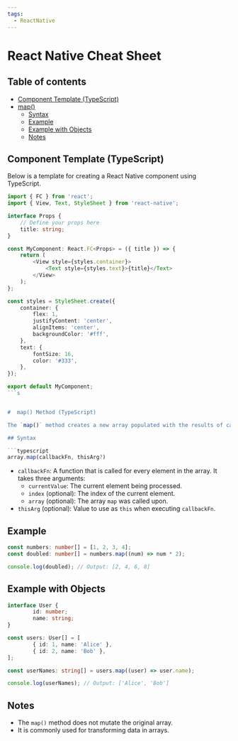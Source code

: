 ```yaml
---
tags:
  - ReactNative
---
```


# React Native Cheat Sheet

## Table of contents

- [Component Template (TypeScript)](#component-template-typescript)
- [map() ](#map-method-typescript)
    - [Syntax](#syntax)
    - [Example](#example)
    - [Example with Objects](#example-with-objects)
    - [Notes](#notes)



## Component Template (TypeScript)

Below is a template for creating a React Native component using TypeScript.

```typescript
import { FC } from 'react';
import { View, Text, StyleSheet } from 'react-native';

interface Props {
    // Define your props here
    title: string;
}

const MyComponent: React.FC<Props> = ({ title }) => {
    return (
        <View style={styles.container}>
            <Text style={styles.text}>{title}</Text>
        </View>
    );
};

const styles = StyleSheet.create({
    container: {
        flex: 1,
        justifyContent: 'center',
        alignItems: 'center',
        backgroundColor: '#fff',
    },
    text: {
        fontSize: 16,
        color: '#333',
    },
});

export default MyComponent;
```s


#  map() Method (TypeScript)

The `map()` method creates a new array populated with the results of calling a provided function on every element in the calling array.

## Syntax

```typescript
array.map(callbackFn, thisArg?)
```

- `callbackFn`: A function that is called for every element in the array. It takes three arguments:
    - `currentValue`: The current element being processed.
    - `index` (optional): The index of the current element.
    - `array` (optional): The array `map` was called upon.
- `thisArg` (optional): Value to use as `this` when executing `callbackFn`.

## Example

```typescript
const numbers: number[] = [1, 2, 3, 4];
const doubled: number[] = numbers.map((num) => num * 2);

console.log(doubled); // Output: [2, 4, 6, 8]
```

## Example with Objects

```typescript
interface User {
        id: number;
        name: string;
}

const users: User[] = [
        { id: 1, name: 'Alice' },
        { id: 2, name: 'Bob' },
];

const userNames: string[] = users.map((user) => user.name);

console.log(userNames); // Output: ['Alice', 'Bob']
```

## Notes

- The `map()` method does not mutate the original array.
- It is commonly used for transforming data in arrays.

